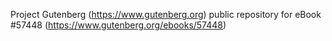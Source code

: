 Project Gutenberg (https://www.gutenberg.org) public repository for
eBook #57448 (https://www.gutenberg.org/ebooks/57448)
